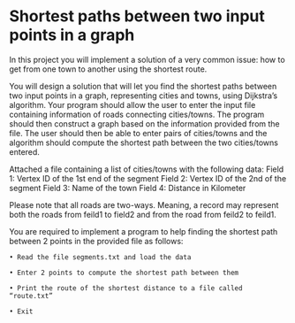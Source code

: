 # Shortest paths between two input points in a graph
In this project you will implement a solution of a very common issue: how to get from one town to another using the shortest route.

You will design a solution that will let you find the shortest paths between two input points in a graph, representing cities and towns, using Dijkstra’s algorithm. Your program should allow the user to enter the input file containing information of roads connecting cities/towns. The program should then construct a graph based on the information provided from the file. The user should then be able to enter pairs of cities/towns and the algorithm should compute the shortest path between the two cities/towns entered.

Attached a file containing a list of cities/towns with the following data:
Field 1: Vertex ID of the 1st end of the segment
Field 2: Vertex ID of the 2nd of the segment
Field 3: Name of the town
Field 4: Distance in Kilometer

Please note that all roads are two-ways. Meaning, a record may represent both the roads from feild1 to field2 and from the road from feild2 to feild1.

You are required to implement a program to help finding the shortest path between 2 points in the provided file as follows:
    
    • Read the file segments.txt and load the data

    • Enter 2 points to compute the shortest path between them

    • Print the route of the shortest distance to a file called “route.txt”

    • Exit
